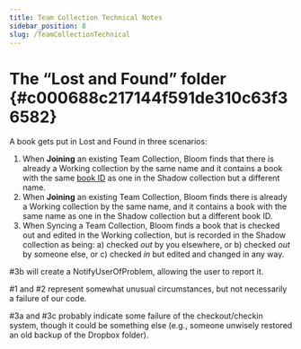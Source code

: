 ```yaml
---
title: Team Collection Technical Notes
sidebar_position: 8
slug: /TeamCollectionTechnical
---
```




# The “Lost and Found” folder {#c000688c217144f591de310c63f36582}


A book gets put in Lost and Found in three scenarios:

1. When **Joining** an existing Team Collection, Bloom finds that there is already a Working collection by the same name and it contains a book with the same [book ID](/derivatives#5a9eb5a6c54546659990c06b3cab766c) as one in the Shadow collection but a different name.
2. When **Joining** an existing Team Collection, Bloom finds there is already a Working collection by the same name, and it contains a book with the same name as one in the Shadow collection but a different book ID.
3. When Syncing a Team Collection, Bloom finds a book that is checked out and edited in the Working collection, but is recorded in the Shadow collection as being: a) checked _out_ by you elsewhere, or b) checked _out_ by someone else, or c) checked _in_ but edited and changed in any way.

#3b will create a NotifyUserOfProblem, allowing the user to report it.


#1 and #2 represent somewhat unusual circumstances, but not necessarily a failure of our code.


#3a and #3c probably indicate some failure of the checkout/checkin system, though it could be something else (e.g., someone unwisely restored an old backup of the Dropbox folder).

